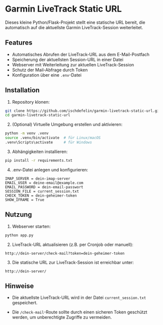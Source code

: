 # Garmin LiveTrack Static URL

Dieses kleine Python/Flask-Projekt stellt eine statische URL bereit, die automatisch auf die aktuellste Garmin LiveTrack-Session weiterleitet.

## Features

- Automatisches Abrufen der LiveTrack-URL aus dem E-Mail-Postfach
- Speicherung der aktuellsten Session-URL in einer Datei
- Webserver mit Weiterleitung zur aktuellen LiveTrack-Session
- Schutz der Mail-Abfrage durch Token
- Konfiguration über eine `.env`-Datei

## Installation

1. Repository klonen:
```bash
git clone https://github.com/ischdefelin/garmin-livetrack-static-url.git
cd garmin-livetrack-static-url
```

2. (Optional) Virtuelle Umgebung erstellen und aktivieren:
```bash
python -m venv .venv
source .venv/bin/activate  # für Linux/macOS
.venv\Scripts\activate     # für Windows
```

3. Abhängigkeiten installieren:
```bash
pip install -r requirements.txt
```

4. .env-Datei anlegen und konfigurieren:
```env
IMAP_SERVER = dein-imap-server
EMAIL_USER = deine-email@example.com
EMAIL_PASSWORD = dein-email-passwort
SESSION_FILE = current_session.txt
CHECK_TOKEN = dein-geheimer-token
SHOW_IFRAME = True
```

## Nutzung
1. Webserver starten:
```bash
python app.py
```

2. LiveTrack-URL aktualisieren (z.B. per Cronjob oder manuell):
```
http://dein-server/check-mail?token=dein-geheimer-token
```

3. Die statische URL zur LiveTrack-Session ist erreichbar unter:
```
http://dein-server/
```

## Hinweise
- Die aktuellste LiveTrack-URL wird in der Datei `current_session.txt` gespeichert.

- Die `/check-mail`-Route sollte durch einen sicheren Token geschützt werden, um unberechtigte Zugriffe zu vermeiden.
